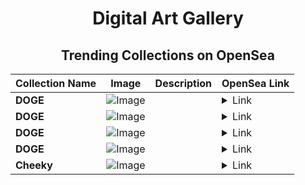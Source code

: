 <div align="center">

# Digital Art Gallery

## Trending Collections on OpenSea

| Collection Name                       | Image                                                                                     | Description                       | OpenSea Link                                                                                          |
|---------------------------------------|-------------------------------------------------------------------------------------------|-----------------------------------|--------------------------------------------------------------------------------------------------------|
| **DOGE** | ![Image](https://i.seadn.io/s/raw/files/fa172df41e53faced62a44341a8843fd.jpg?w=500&auto=format?w=200&auto=format) |  | <details><summary>Link</summary>[DOGE](https://opensea.io/collection/doge-1043)</details> |
| **DOGE** | ![Image](https://i.seadn.io/s/raw/files/424665d83a9435621b9c3cfe05fc50c2.jpg?w=500&auto=format?w=200&auto=format) |  | <details><summary>Link</summary>[DOGE](https://opensea.io/collection/doge-1042)</details> |
| **DOGE** | ![Image](https://i.seadn.io/s/raw/files/e90f9a9c8f749c48f0d0b694c0edfeaa.jpg?w=500&auto=format?w=200&auto=format) |  | <details><summary>Link</summary>[DOGE](https://opensea.io/collection/doge-1041)</details> |
| **DOGE** | ![Image](https://i.seadn.io/s/raw/files/d7cc09acf7caef3d550b9f33dba7ea8e.jpg?w=500&auto=format?w=200&auto=format) |  | <details><summary>Link</summary>[DOGE](https://opensea.io/collection/doge-1040)</details> |
| **Cheeky** | ![Image](https://i.seadn.io/s/raw/files/e41520a3c377c735429741bdd37f64a2.jpg?w=500&auto=format?w=200&auto=format) |  | <details><summary>Link</summary>[Cheeky](https://opensea.io/collection/cheeky-2237)</details> |

</div>